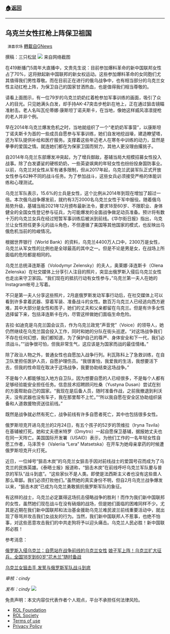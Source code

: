 ###  [:house:返回](README.md)
---


## 乌克兰女性扛枪上阵保卫祖国
` 澳喜农场` [轉載自GNews](https://gnews.org/zh-hans/2417000/)

撰稿：三只松鼠
 ![](https://assets.gnews.org/wp-content/uploads/2022/04/image-3223.png) 
来自网络截图
 
在419断播门5周年大直播中，文贵先生说：目前参加爆料革命的新中国联邦女性占了70%，这将掀起新中国联邦的新女权运动。这些参加爆料革命的女同胞们尤其值得我们男性尊敬。而在目前正在进行的俄乌战争中，也有相当部分的乌克兰女性主动扛枪上阵，为保卫自己的国家甘洒热血，也是值得我们相当尊敬的。
 
请看上面图示，有一位79岁的乌克兰奶奶扛着枪参加军事训练的画面，吸引了众人的目光。只见她满头白发，却手持AK-47突击步枪趴在地上，正在通过狙击镜瞄准射击。老人名叫瓦伦蒂娜·康斯坦丁诺夫斯卡，在当地，像她这样威风凛凛提枪的老人并非个例。
 
早在2014年乌克兰爆发危机之时，当地就组织了一个“老奶奶军事营”，以康斯坦丁诺夫斯卡为首的一些成员自愿参与军事训练，她们自发地挖战壕，建造瞭望塔，还为军队提供补给和医疗服务。支撑着这些年迈老人在寒冬中训练的动力，显然是拳拳的爱国之情。就连她们都在为保家卫国而努力，其他人更没理由撂挑子。
 
自2014年乌克兰东部爆发冲突起，为了增兵御敌，基辅当局大规模招募女性投入战事。除了白发婆娑的硬核奶奶，一些英姿飒爽的年轻女性也纷纷投身国防事业。以前，乌克兰对女性从军有诸多限制，但从2017年起，乌克兰武装军队正式开放女性参与62种不同的战斗任务。为了参加战斗，这些女兵必须接受严格的体能训练和心理测试。
  
乌克兰军队表示，15.6%的士兵是女性，这个比例从2014年到现在增加了超过一倍。本次俄乌战争爆发前，就约有3万2000名乌克兰女性于军中服役。随着俄乌局势升级，基辅当局2021年12月颁布最新法令，要求18至60岁、不限职业、身体健全的全国女性登记参与征兵，为可能爆发的全面战争做足动员准备。预计将有数十万的乌克兰女兵在经过短暂军事训练后被派到前线。《华尔街日报》指出，乌克兰让女性担任更多元的战斗角色，不但遵循了美国等其他国家的模式，也反映出乌俄危机当前的险峻情况。
 
根据世界银行（World Bank）的资料，乌克兰4400万人口中，2300万是女性，乌克兰从军女性的比例也是全球最高的其中之一。但是不论是男是女，在战场上所面临的危险都是相同的。
 
乌克兰总统泽连斯基（Volodymyr Zelensky）的夫人，奥莱娜·泽连斯卡（Olena Zelenska）在社交媒体上分享引人注目的照片，突显出俄罗斯入侵后乌克兰女性也走出来守卫家园。“我们现在的抵抗行动有女性参与，”乌克兰第一夫人在她的Instagram帐号上写着。
 
不只是第一夫人分享这些照片，2月底俄罗斯发动军事行动后，在社交媒体上可以看到许多拿着武器、穿着军装、准备战斗的女性。数百万乌克兰人已经逃向西方避难，其中大部分是女性和孩子，她们的丈夫和父亲都留在乌克兰。但是有许多女性选择留下来，包括泽连斯卡在内，尽管这样做她们面临生命危险。
 
吉拉·如迪克是乌克兰国会议员，作为乌克兰政党“声音党”（Voice）的领导人，她仍然继续在乌克兰国会投入工作，同时和她的分队在街头巡逻。“对这场战争我们不存在任何幻想，我们都知道，为了保护自己的尊严、身体安全和下一代，我们必须战斗。”“战争很可怕，但我非常生气，这应该是为国家而战的最佳情绪。”
 
除了政治人物之外，普通女性也自愿加入战争行列。利瓦陈科上了急救训练，在自卫队里担任医护人员，自愿护理伤员。“我很害怕，我爱我的生活，我想要活下去，但我的性命现在取决于这场战争，我要协助结束这场战争。”
 
不是每个人都能够加入地方自卫队，因为想要自愿的人已经很多，不是每个人都有足够经验能安全担任任务。信息技术招聘顾问杜桑（Yustyna Dusan）尝试在别的方面帮助自己的国家。“我现在是后备人员，随时准备作战，之前我撤退到利沃夫，没有武器也没有车子，我在那里帮不上忙。”“所以我自愿在安全区协助组织装备和人道救援物资送往前线。”
 
既然是战争就必然有死亡，战争前线有许多自愿者死亡，其中也包括很多女性。
 
俄罗斯坦克开进乌克兰的2月24日，有五个孩子的52岁的茨维拉（Iryna Tsvila）在基辅被打死。她和丈夫德米特罗（Dmytro）一起自愿保卫基辅，据报她丈夫也在同一天阵亡。美国国际开发署（USAID）表示，为他们工作的一名年轻女性自愿工作者，马泽茨卡（Valeriia “Lera” Matsetska）在开车为她母亲拿药的时候遭俄罗斯坦克开火打死。
 
近日，一位绰号“狙击木炭”的乌克兰女狙击手因对前线战士的爱国号召而成为了乌克兰的民族英雄。《泰晤士报》报道称，“狙击木炭”在前线呼吁乌克兰军队要与普京的军队“战斗到底”。“这些家伙不是人类。即使是法西斯主义者也没有这些兽人那么卑鄙。我们必须打败他们。”虽然她的真实身份不明，但自2月乌克兰战争爆发以来，“狙击木炭”已成为乌克兰勇敢抵抗俄罗斯军队的象征。
 
有这样的战士，乌克兰必定赢得这场抗击侵略战争的胜利！而作为我们新中国联邦的女性，虽然她们现在战斗在没有硝烟的战场，但是她们面临的困难同样不少。尤其是近期在我们新中国联邦和法治基金援助乌克兰难民波兰前线重要活动中，就出现了辱骂并攻击我们女战友的行为。当然，我们新中国联邦人不惹事，也绝不怕事，对这些恶意攻击我们的中共走狗将予以迎头痛击。乌克兰人民必胜！新中国联邦必胜！
 
参考消息：
 
[俄罗斯入侵乌克兰：自愿站在战争前线的乌克兰女性](https://www.bbc.com/zhongwen/simp/world-60714055)
[娘子军上阵！乌克兰扩大征兵，全国18岁到60岁“花木兰”随时备战](https://www.storm.mg/article/4201538?page=2)
 
[乌克兰女狙击手 发誓与俄罗斯军队战斗到底](https://k.sina.cn/article_5898468734_15f937d7e00101wcsc.html?vt=4&amp;from=mil)
 
*审核：cindy*
 
*发布：cindy*
 ![](https://assets.gnews.org/wp-content/uploads/2022/04/HA-4.jpg) 

免责声明：本文内容仅代表作者个人观点，平台不承担任何法律风险。
  
- [ROL Foundation](https://rolfoundation.org/)
- [ROL Society](https://rolsociety.org/)
- [Terms of use](https://gnews.org/terms-of-use-3/)
- [Privacy Policy](https://gnews.org/privacy-policy/)
